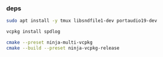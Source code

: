 ### deps

```sh
sudo apt install -y tmux libsndfile1-dev portaudio19-dev

vcpkg install spdlog
```

```sh
cmake --preset ninja-multi-vcpkg
cmake --build --preset ninja-vcpkg-release
```
